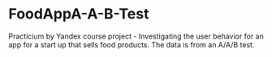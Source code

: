 # FoodAppA-A-B-Test
Practicium by Yandex course project - Investigating the user behavior for an app for a start up that sells food products. The data is from an A/A/B test.
